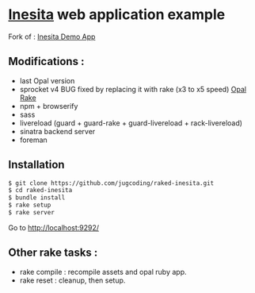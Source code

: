 # [Inesita](https://github.com/inesita-rb/inesita) web application example

Fork of : [Inesita Demo App](https://github.com/inesita-rb/playground)

## Modifications :

* last Opal version
* sprocket v4 BUG fixed by replacing it with rake (x3 to x5 speed) [Opal Rake](https://github.com/jugcoding/opal-rake)
* npm + browserify
* sass
* livereload (guard + guard-rake + guard-livereload + rack-livereload)
* sinatra backend server
* foreman

## Installation

```sh
$ git clone https://github.com/jugcoding/raked-inesita.git
$ cd raked-inesita
$ bundle install
$ rake setup
$ rake server
```

Go to [http://localhost:9292/](http://localhost:9292/)

## Other rake tasks :
* rake compile : recompile assets and opal ruby app.
* rake reset : cleanup, then setup.
